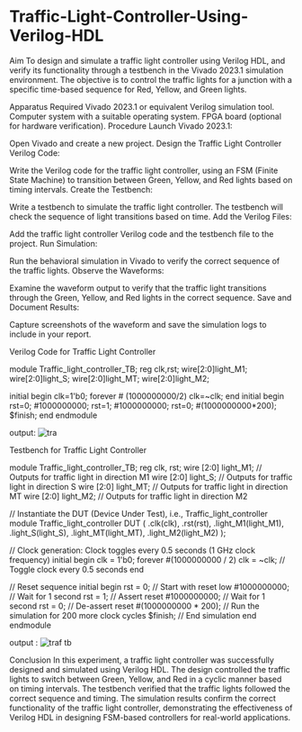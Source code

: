 # Traffic-Light-Controller-Using-Verilog-HDL
Aim
To design and simulate a traffic light controller using Verilog HDL, and verify its functionality through a testbench in the Vivado 2023.1 simulation environment. The objective is to control the traffic lights for a junction with a specific time-based sequence for Red, Yellow, and Green lights.

Apparatus Required
Vivado 2023.1 or equivalent Verilog simulation tool.
Computer system with a suitable operating system.
FPGA board (optional for hardware verification).
Procedure
Launch Vivado 2023.1:

Open Vivado and create a new project.
Design the Traffic Light Controller Verilog Code:

Write the Verilog code for the traffic light controller, using an FSM (Finite State Machine) to transition between Green, Yellow, and Red lights based on timing intervals.
Create the Testbench:

Write a testbench to simulate the traffic light controller. The testbench will check the sequence of light transitions based on time.
Add the Verilog Files:

Add the traffic light controller Verilog code and the testbench file to the project.
Run Simulation:

Run the behavioral simulation in Vivado to verify the correct sequence of the traffic lights.
Observe the Waveforms:

Examine the waveform output to verify that the traffic light transitions through the Green, Yellow, and Red lights in the correct sequence.
Save and Document Results:

Capture screenshots of the waveform and save the simulation logs to include in your report.

Verilog Code for Traffic Light Controller

module Traffic_light_controller_TB;
reg clk,rst;
wire[2:0]light_M1;
wire[2:0]light_S;
wire[2:0]light_MT;
wire[2:0]light_M2;

initial
begin
     clk=1'b0;
     forever # (1000000000/2) clk=~clk;
end
initial
begin
     rst=0;
     #1000000000;
     rst=1;
     #1000000000;
     rst=0;
     #(1000000000*200);
     $finish;
     end
     endmodule

output: ![tra](https://github.com/user-attachments/assets/847cc892-2cc5-4f7c-84dd-ca5ef623df0a)


Testbench for Traffic Light Controller

module Traffic_light_controller_TB;
  reg clk, rst;
  wire [2:0] light_M1;  // Outputs for traffic light in direction M1
  wire [2:0] light_S;   // Outputs for traffic light in direction S
  wire [2:0] light_MT;  // Outputs for traffic light in direction MT
  wire [2:0] light_M2;  // Outputs for traffic light in direction M2

  // Instantiate the DUT (Device Under Test), i.e., Traffic_light_controller module
  Traffic_light_controller DUT (
    .clk(clk),
    .rst(rst),
    .light_M1(light_M1),
    .light_S(light_S),
    .light_MT(light_MT),
    .light_M2(light_M2)
  );

  // Clock generation: Clock toggles every 0.5 seconds (1 GHz clock frequency)
  initial begin
    clk = 1'b0;
    forever #(1000000000 / 2) clk = ~clk;  // Toggle clock every 0.5 seconds
  end

  // Reset sequence
  initial begin
    rst = 0;             // Start with reset low
    #1000000000;         // Wait for 1 second
    rst = 1;             // Assert reset
    #1000000000;         // Wait for 1 second
    rst = 0;             // De-assert reset
    #(1000000000 * 200); // Run the simulation for 200 more clock cycles
    $finish;             // End simulation
  end
endmodule

output : ![traf tb](https://github.com/user-attachments/assets/b151569a-4afe-4981-b995-2af529c733d2)



Conclusion
In this experiment, a traffic light controller was successfully designed and simulated using Verilog HDL. The design controlled the traffic lights to switch between Green, Yellow, and Red in a cyclic manner based on timing intervals. The testbench verified that the traffic lights followed the correct sequence and timing. The simulation results confirm the correct functionality of the traffic light controller, demonstrating the effectiveness of Verilog HDL in designing FSM-based controllers for real-world applications.
